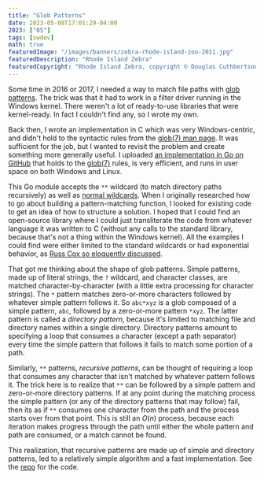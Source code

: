 ```yaml
---
title: "Glob Patterns"
date: 2023-05-08T17:01:29-04:00
2023: ["05"]
tags: [swdev]
math: true
featuredImage: "/images/banners/zebra-rhode-island-zoo-2011.jpg"
featuredDescription: "Rhode Island Zebra"
featuredCopyright: "Rhode Island Zebra, copyright © Douglas Cuthbertson 2011"
---
```

Some time in 2016 or 2017, I needed a way to match file paths with [glob patterns](https://en.wikipedia.org/wiki/Glob_(programming)). The trick was that it had to work in a filter driver running in the Windows kernel. There weren't a lot of ready-to-use libraries that were kernel-ready. In fact I couldn't find any, so I wrote my own.
<!--more-->

Back then, I wrote an implementation in C which was very Windows-centric, and didn't hold to the syntactic rules from the [glob(7) man page][glob7]. It was sufficient for the job, but I wanted to revisit the problem and create something more generally useful. I uploaded [an implementation in Go on GitHub][dbc60/glob] that holds to the [glob(7)][glob7] rules, is very efficient, and runs in user space on both Windows and Linux.

This Go module accepts the `**` wildcard (to match directory paths recursively) as well as [normal wildcards][glob7]. When I originally researched how to go about building a pattern-matching function, I looked for existing code to get an idea of how to structure a solution. I hoped that I could find an open-source library where I could just transliterate the code from whatever language it was written to C (without any calls to the standard library, because that's not a thing within the Windows kernel). All the examples I could find were either limited to the standard wildcards or had exponential behavior, as [Russ Cox so eloquently discussed](https://research.swtch.com/glob).

That got me thinking about the shape of glob patterns. Simple patterns, made up of literal strings, the `?` wildcard, and character classes, are matched character-by-character (with a little extra processing for character strings). The `*` pattern matches zero-or-more characters followed by whatever simple pattern follows it. So `abc*xyz` is a glob composed of a simple pattern, `abc`, followed by a zero-or-more pattern `*xyz`. The latter pattern is called a _directory pattern_, because it's limited to matching file and directory names within a single directory. Directory patterns amount to specifying a loop that consumes a character (except a path separator) every time the simple pattern that follows it fails to match some portion of a path.

Similarly, `**` patterns, _recursive patterns_, can be thought of requiring a loop that consumes any character that isn't matched by whatever pattern follows it. The trick here is to realize that `**` can be followed by a simple pattern and zero-or-more directory patterns. If at any point during the matching process the simple pattern (or any of the directory patterns that may follow) fail, then its as if `**` consumes one character from the path and the process starts over from that point. This is still an $O(n)$ process, because each iteration makes progress through the path until either the whole pattern and path are consumed, or a match cannot be found.

This realization, that recursive patterns are made up of simple and directory patterns, led to a relatively simple algorithm and a fast implementation. See the [repo][dbc60/glob] for the code.

[glob7]: https://man7.org/linux/man-pages/man7/glob.7.html
[dbc60/glob]: https://github.com/dbc60/glob
